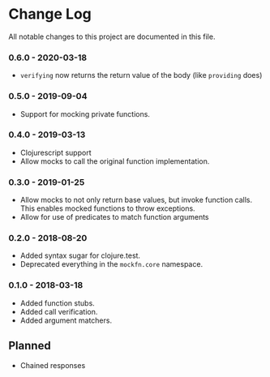 # Change Log

All notable changes to this project are documented in this file.

### 0.6.0 - 2020-03-18
- `verifying` now returns the return value of the body (like `providing` does)

### 0.5.0 - 2019-09-04
- Support for mocking private functions.

### 0.4.0 - 2019-03-13
- Clojurescript support
- Allow mocks to call the original function implementation.

### 0.3.0 - 2019-01-25
- Allow mocks to not only return base values, but invoke function calls.
  This enables mocked functions to throw exceptions.
- Allow for use of predicates to match function arguments

### 0.2.0 - 2018-08-20
- Added syntax sugar for clojure.test.
- Deprecated everything in the `mockfn.core` namespace.

### 0.1.0 - 2018-03-18
- Added function stubs.
- Added call verification.
- Added argument matchers.

## Planned

- Chained responses
